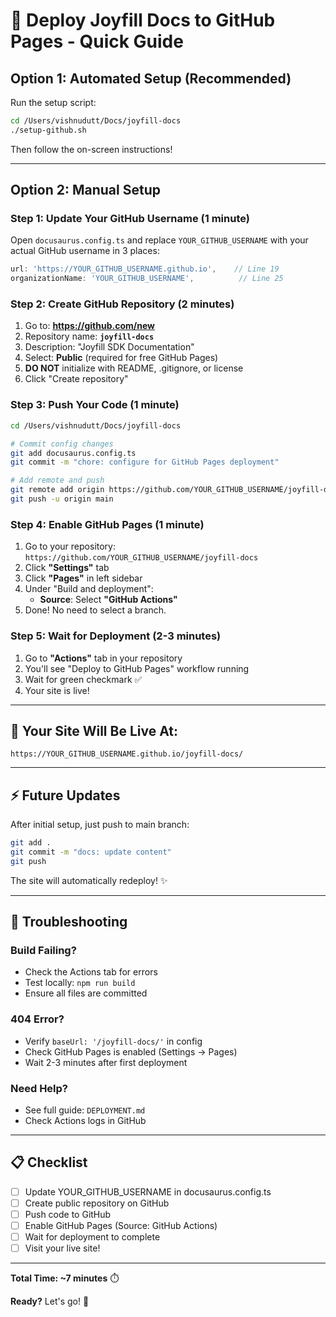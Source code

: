 # 🚀 Deploy Joyfill Docs to GitHub Pages - Quick Guide

## Option 1: Automated Setup (Recommended)

Run the setup script:

```bash
cd /Users/vishnudutt/Docs/joyfill-docs
./setup-github.sh
```

Then follow the on-screen instructions!

---

## Option 2: Manual Setup

### Step 1: Update Your GitHub Username (1 minute)

Open `docusaurus.config.ts` and replace `YOUR_GITHUB_USERNAME` with your actual GitHub username in 3 places:

```typescript
url: 'https://YOUR_GITHUB_USERNAME.github.io',    // Line 19
organizationName: 'YOUR_GITHUB_USERNAME',          // Line 25
```

### Step 2: Create GitHub Repository (2 minutes)

1. Go to: **https://github.com/new**
2. Repository name: **`joyfill-docs`**
3. Description: "Joyfill SDK Documentation"
4. Select: **Public** (required for free GitHub Pages)
5. **DO NOT** initialize with README, .gitignore, or license
6. Click "Create repository"

### Step 3: Push Your Code (1 minute)

```bash
cd /Users/vishnudutt/Docs/joyfill-docs

# Commit config changes
git add docusaurus.config.ts
git commit -m "chore: configure for GitHub Pages deployment"

# Add remote and push
git remote add origin https://github.com/YOUR_GITHUB_USERNAME/joyfill-docs.git
git push -u origin main
```

### Step 4: Enable GitHub Pages (1 minute)

1. Go to your repository: `https://github.com/YOUR_GITHUB_USERNAME/joyfill-docs`
2. Click **"Settings"** tab
3. Click **"Pages"** in left sidebar
4. Under "Build and deployment":
   - **Source**: Select **"GitHub Actions"**
5. Done! No need to select a branch.

### Step 5: Wait for Deployment (2-3 minutes)

1. Go to **"Actions"** tab in your repository
2. You'll see "Deploy to GitHub Pages" workflow running
3. Wait for green checkmark ✅
4. Your site is live!

---

## 🎉 Your Site Will Be Live At:

```
https://YOUR_GITHUB_USERNAME.github.io/joyfill-docs/
```

---

## ⚡ Future Updates

After initial setup, just push to main branch:

```bash
git add .
git commit -m "docs: update content"
git push
```

The site will automatically redeploy! ✨

---

## 🐛 Troubleshooting

### Build Failing?
- Check the Actions tab for errors
- Test locally: `npm run build`
- Ensure all files are committed

### 404 Error?
- Verify `baseUrl: '/joyfill-docs/'` in config
- Check GitHub Pages is enabled (Settings → Pages)
- Wait 2-3 minutes after first deployment

### Need Help?
- See full guide: `DEPLOYMENT.md`
- Check Actions logs in GitHub

---

## 📋 Checklist

- [ ] Update YOUR_GITHUB_USERNAME in docusaurus.config.ts
- [ ] Create public repository on GitHub
- [ ] Push code to GitHub
- [ ] Enable GitHub Pages (Source: GitHub Actions)
- [ ] Wait for deployment to complete
- [ ] Visit your live site!

---

**Total Time: ~7 minutes** ⏱️

**Ready?** Let's go! 🚀

